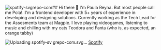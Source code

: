 ![spotify-svgrepo-com](https://github.com/polareyna/polareyna/assets/31083129/6143653e-764b-4622-beb7-062484882ea4)## Hi there 👋 I'm Paula Reyna.
But most people call me Pola!.
I'm a frontend developer with 5+ years of experience in developing and designing solutions. 
Currently working as the Tech Lead for the Assesments team at Magpie.
I love playing videogames, listening to music and chilling with my cats Teodora and Fanta (who is, as expected, an orange tabby)

![Uploading spotify-sv<?xml version="1.0" encoding="utf-8"?><!-- Uploaded to: SVG Repo, www.svgrepo.com, Generator: SVG Repo Mixer Tools -->
<svg width="800px" height="800px" viewBox="0 0 960 960" fill="none" xmlns="http://www.w3.org/2000/svg">
<path d="M365.052 515.956C350.071 520.051 333.092 509.664 330.995 494.582C328.498 476.405 342.88 463.921 357.562 462.922C367.45 462.223 377.237 460.126 387.125 458.827C397.512 457.429 407.899 455.531 418.286 455.032C438.661 454.033 459.135 453.534 479.509 453.634C488.298 453.634 497.087 455.431 505.777 456.63C513.068 457.629 520.458 458.328 527.549 460.225C546.426 465.019 565.302 469.714 583.879 475.606C595.764 479.401 607.15 484.795 618.436 490.088C624.928 493.084 631.02 497.079 634.815 503.871C643.804 519.851 632.119 538.927 615.04 537.529C614.84 538.028 614.74 538.428 614.541 538.927C607.549 536.33 600.358 534.233 593.567 531.137C575.29 522.847 556.413 516.155 536.738 511.961C527.45 509.963 518.261 507.666 508.973 505.669C505.277 504.87 501.582 504.27 497.787 504.17C477.712 503.471 457.637 501.973 437.662 502.672C423.18 503.172 408.798 506.068 394.516 508.665C384.628 510.363 374.84 513.259 365.052 515.956Z" fill="#000000"/>
<path d="M744.48 462.622C740.884 332.185 618.937 218.028 491.097 209.039C328.3 198.053 214.043 369.838 235.017 520.65C283.856 835.956 743.082 763.946 744.48 462.622ZM659.686 867.316C500.085 871.911 240.71 923.846 136.839 770.238C84.8044 683.546 87.5011 502.672 90.3974 400.8C104.58 144.52 160.31 95.2814 419.985 85.993C474.517 83.9955 478.512 83.9955 530.947 82.6971C617.938 80.4 720.21 68.9143 788.625 134.033C879.811 222.722 854.143 363.546 865.329 479.002C875.216 652.485 887.301 856.929 659.686 867.316Z" fill="#000000"/>
<path d="M369.648 607.641C360.46 608.64 351.87 600.05 349.373 593.558C345.978 584.67 346.976 576.28 353.169 568.49C359.161 560.899 367.95 559.701 376.34 557.903C383.631 556.305 391.121 555.106 398.512 554.008C407.9 552.51 417.288 551.511 426.577 549.713C444.455 546.317 462.432 547.915 480.31 548.215C492.794 548.415 505.378 550.412 517.663 552.809C530.847 555.306 543.93 558.402 556.614 562.497C569.498 566.792 582.082 572.185 594.467 577.978C603.256 582.073 610.048 588.964 611.146 599.251C612.644 614.332 602.657 624.62 586.976 625.518C581.683 623.92 576.19 622.922 571.196 620.724C554.217 613.234 536.839 606.742 518.562 603.146C511.67 601.848 504.879 599.651 497.988 598.352C492.694 597.354 487.301 596.754 482.008 596.555C472.619 596.255 463.231 596.355 453.743 596.555C438.262 596.754 423.181 599.551 408.1 602.747C395.416 605.344 382.432 606.143 369.648 607.641Z" fill="#000000"/>
<path d="M320.91 411.187C325.803 417.479 338.587 421.474 346.178 419.577C359.062 416.281 371.946 413.185 384.93 410.388C392.22 408.79 399.711 407.692 407.202 407.092C421.084 405.994 435.067 404.995 449.049 404.795C462.333 404.596 475.716 405.195 488.999 405.994C501.883 406.793 514.867 407.592 527.551 409.989C542.433 412.785 557.314 416.481 571.796 421.075C590.573 427.067 608.95 434.059 627.426 441.15C635.716 444.346 643.406 448.441 652.895 446.843C664.081 444.945 674.767 431.462 669.074 418.179C665.978 410.988 660.285 406.593 653.494 403.097C630.622 391.512 606.752 382.623 582.183 375.732C566.303 371.337 550.323 366.943 534.143 363.847C518.263 360.85 502.183 359.252 486.103 357.654C475.017 356.456 463.831 355.956 452.645 355.557C442.557 355.257 432.47 355.457 422.483 355.557C419.886 355.557 417.189 355.557 414.592 355.857C405.504 356.855 396.415 357.954 387.327 359.152C378.937 360.251 370.547 361.449 362.258 362.948C354.867 364.246 347.576 366.144 340.185 367.242C325.903 369.34 313.818 381.724 315.217 393.909C314.917 401.999 315.816 404.596 320.91 411.187ZM330.997 494.483C333.094 509.564 349.973 519.951 365.054 515.856C374.842 513.16 384.63 510.263 394.518 508.466C408.8 505.869 423.282 502.973 437.664 502.473C457.639 501.874 477.813 503.272 497.788 503.971C501.484 504.071 505.279 504.67 508.974 505.469C518.263 507.467 527.451 509.764 536.74 511.762C556.415 515.956 575.192 522.648 593.569 530.938C600.36 534.034 607.551 536.131 614.543 538.728C614.742 538.229 614.842 537.829 615.042 537.33C632.121 538.728 643.806 519.652 634.817 503.672C631.022 496.88 624.93 492.985 618.438 489.889C607.152 484.596 595.766 479.102 583.881 475.407C565.304 469.514 546.428 464.82 527.551 460.026C520.46 458.229 513.069 457.43 505.778 456.431C496.989 455.232 488.3 453.435 479.511 453.435C459.137 453.435 438.662 453.934 418.288 454.833C407.901 455.332 397.514 457.23 387.127 458.628C377.239 459.926 367.451 462.024 357.564 462.723C342.982 463.822 328.5 476.406 330.997 494.483ZM349.374 593.559C351.871 600.051 360.46 608.64 369.649 607.642C382.433 606.243 395.416 605.445 408.001 602.748C423.082 599.552 438.163 596.755 453.644 596.556C463.032 596.456 472.42 596.356 481.908 596.556C487.302 596.755 492.695 597.355 497.888 598.353C504.78 599.652 511.571 601.749 518.463 603.147C536.84 606.743 554.118 613.235 571.097 620.725C576.091 622.923 581.584 624.021 586.877 625.519C602.558 624.621 612.545 614.333 611.047 599.252C609.948 588.965 603.157 582.074 594.368 577.979C582.083 572.186 569.499 566.793 556.515 562.498C543.831 558.303 530.647 555.207 517.564 552.81C505.279 550.513 492.695 548.416 480.21 548.216C462.333 547.916 444.355 546.318 426.478 549.714C417.189 551.512 407.801 552.511 398.413 554.009C391.022 555.207 383.631 556.406 376.24 557.904C367.851 559.702 359.062 560.9 353.069 568.491C346.977 576.281 345.978 584.67 349.374 593.559ZM744.48 462.623C742.982 763.946 283.856 835.956 235.017 520.65C214.043 369.839 328.3 198.054 491.097 209.04C619.037 218.029 740.984 332.186 744.48 462.623Z" fill="white"/>
<path d="M346.178 419.577C338.487 421.574 325.803 417.579 320.909 411.187C315.816 404.595 314.917 401.999 314.917 394.009C313.618 381.824 325.603 369.439 339.886 367.342C347.276 366.243 354.567 364.346 361.958 363.047C370.248 361.649 378.637 360.451 387.027 359.252C396.115 358.054 405.204 356.955 414.293 355.956C416.889 355.657 419.586 355.657 422.183 355.657C432.27 355.657 442.357 355.357 452.345 355.657C463.531 356.056 474.717 356.555 485.803 357.754C501.883 359.452 517.963 360.95 533.843 363.946C550.023 367.042 566.003 371.337 581.883 375.831C606.452 382.723 630.323 391.612 653.194 403.197C659.985 406.693 665.778 411.087 668.774 418.278C674.467 431.562 663.681 445.045 652.595 446.942C643.107 448.54 635.416 444.446 627.127 441.25C608.75 434.158 590.273 427.167 571.496 421.175C557.014 416.58 542.233 412.885 527.251 410.089C514.567 407.791 501.583 406.992 488.7 406.094C475.416 405.195 462.033 404.695 448.75 404.895C434.767 405.095 420.884 406.094 406.902 407.192C399.411 407.791 391.921 408.89 384.63 410.488C371.846 413.185 358.962 416.281 346.178 419.577Z" fill="#000000"/>
</svg>grepo-com.svg…]() [Spotify](https://open.spotify.com/user/polireyna?si=738b3b9cf2554d9b)
 
